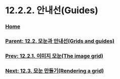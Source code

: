 # 12.2.2. 안내선(Guides)

### [Home](./00-home.md)
### [Parent: 12.2. 모눈과 안내선(Grids and guides)](./12-02-00-grids-and-guides.md)
### [Prev: 12.2.1. 이미지 모눈(The image grid)](./12-02-01-the-image-grid.md)
### [Next: 12.3. 모눈 만들기(Rendering a grid)](./12-03-rendering-a-grid.md)
